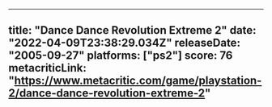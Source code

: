 
---
title: "Dance Dance Revolution Extreme 2"
date: "2022-04-09T23:38:29.034Z"
releaseDate: "2005-09-27"
platforms: ["ps2"]
score: 76
metacriticLink: "https://www.metacritic.com/game/playstation-2/dance-dance-revolution-extreme-2"
---
